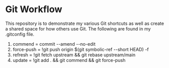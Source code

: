 # Git Workflow

This repository is to demonstrate my various Git shortcuts as well as create a shared space for how others use Git. The following are found in my .gitconfig file.

1. 	commend = commit --amend --no-edit
1. 	force-push = !git push origin $(git symbolic-ref --short HEAD) -f
1. 	refresh = !git fetch upstream && git rebase upstream/main
1. 	update = !git add . && git commend && git force-push